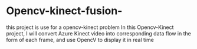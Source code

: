 # Opencv-kinect-fusion-
this project is use for a opencv-kinect problem
In this Opencv-Kinect project, I will convert Azure Kinect video into corresponding data flow in the form of each frame, and use OpencV to display it in real time
